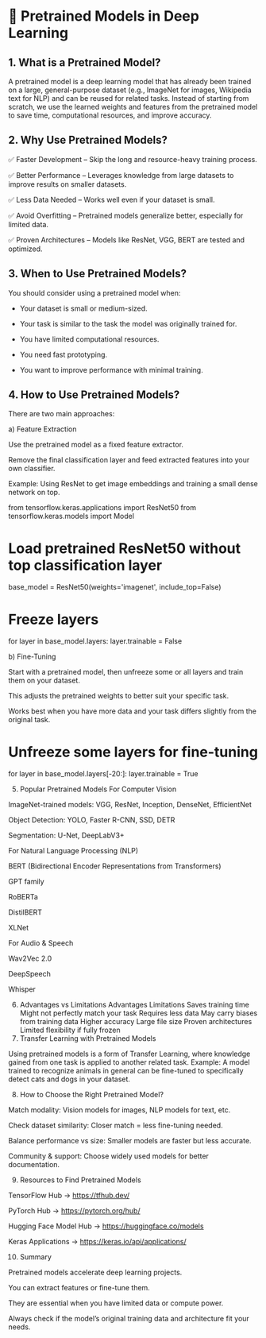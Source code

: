 # 📌 Pretrained Models in Deep Learning
## 1. What is a Pretrained Model?

A pretrained model is a deep learning model that has already been trained on a large, general-purpose dataset (e.g., ImageNet for images, Wikipedia text for NLP) and can be reused for related tasks.
Instead of starting from scratch, we use the learned weights and features from the pretrained model to save time, computational resources, and improve accuracy.

## 2. Why Use Pretrained Models?

✅ Faster Development – Skip the long and resource-heavy training process.

✅ Better Performance – Leverages knowledge from large datasets to improve results on smaller datasets.

✅ Less Data Needed – Works well even if your dataset is small.

✅ Avoid Overfitting – Pretrained models generalize better, especially for limited data.

✅ Proven Architectures – Models like ResNet, VGG, BERT are tested and optimized.

## 3. When to Use Pretrained Models?

You should consider using a pretrained model when:

* Your dataset is small or medium-sized.

* Your task is similar to the task the model was originally trained for.

* You have limited computational resources.

* You need fast prototyping.

* You want to improve performance with minimal training.

## 4. How to Use Pretrained Models?

There are two main approaches:

a) Feature Extraction

Use the pretrained model as a fixed feature extractor.

Remove the final classification layer and feed extracted features into your own classifier.

Example: Using ResNet to get image embeddings and training a small dense network on top.

from tensorflow.keras.applications import ResNet50
from tensorflow.keras.models import Model

# Load pretrained ResNet50 without top classification layer
base_model = ResNet50(weights='imagenet', include_top=False)

# Freeze layers
for layer in base_model.layers:
    layer.trainable = False

b) Fine-Tuning

Start with a pretrained model, then unfreeze some or all layers and train them on your dataset.

This adjusts the pretrained weights to better suit your specific task.

Works best when you have more data and your task differs slightly from the original task.

# Unfreeze some layers for fine-tuning
for layer in base_model.layers[-20:]:
    layer.trainable = True

5. Popular Pretrained Models
For Computer Vision

ImageNet-trained models: VGG, ResNet, Inception, DenseNet, EfficientNet

Object Detection: YOLO, Faster R-CNN, SSD, DETR

Segmentation: U-Net, DeepLabV3+

For Natural Language Processing (NLP)

BERT (Bidirectional Encoder Representations from Transformers)

GPT family

RoBERTa

DistilBERT

XLNet

For Audio & Speech

Wav2Vec 2.0

DeepSpeech

Whisper

6. Advantages vs Limitations
Advantages	Limitations
Saves training time	Might not perfectly match your task
Requires less data	May carry biases from training data
Higher accuracy	Large file size
Proven architectures	Limited flexibility if fully frozen
7. Transfer Learning with Pretrained Models

Using pretrained models is a form of Transfer Learning, where knowledge gained from one task is applied to another related task.
Example: A model trained to recognize animals in general can be fine-tuned to specifically detect cats and dogs in your dataset.

8. How to Choose the Right Pretrained Model?

Match modality: Vision models for images, NLP models for text, etc.

Check dataset similarity: Closer match = less fine-tuning needed.

Balance performance vs size: Smaller models are faster but less accurate.

Community & support: Choose widely used models for better documentation.

9. Resources to Find Pretrained Models

TensorFlow Hub → https://tfhub.dev/

PyTorch Hub → https://pytorch.org/hub/

Hugging Face Model Hub → https://huggingface.co/models

Keras Applications → https://keras.io/api/applications/

10. Summary

Pretrained models accelerate deep learning projects.

You can extract features or fine-tune them.

They are essential when you have limited data or compute power.

Always check if the model’s original training data and architecture fit your needs.
